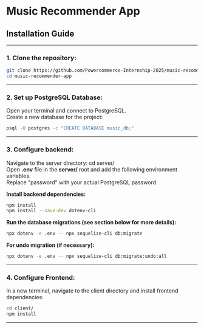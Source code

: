 # **Music Recommender App**

## **Installation Guide**

---

### 1. Clone the repository:

```bash
git clone https://github.com/Powercommerce-Internship-2025/music-recommender-app.git
cd music-recommender-app
```
---

### 2. Set up PostgreSQL Database:
Open your terminal and connect to PostgreSQL.  
Create a new database for the project:  

```bash
psql -U postgres -c "CREATE DATABASE music_db;"  
```
---

### 3. Configure backend:  
  Navigate to the server directory: cd server/  
  Open **.env** file in the **server/** root and add the following environment variables.  
  Replace "password" with your actual PostgreSQL password.  
  
  **Install backend dependencies:**  
  ```bash
npm install
npm install --save-dev dotenv-cli  
```

  **Run the database migrations (see section below for more details):**
  ```bash
npx dotenv -e .env -- npx sequelize-cli db:migrate
```

**For undo migration (if necessary):**
```bash
npx dotenv -e .env -- npx sequelize-cli db:migrate:undo:all
```

---

### 4. Configure Frontend:  
In a new terminal, navigate to the client directory and install frontend dependencies:  

```bash
cd client/
npm install
```

---
